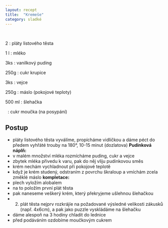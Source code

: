 ```yaml
---
layout: recept
title:  "Kremeše"
category: sladké
---
```


<br>

<div class="ingredience" markdown="1">

2
: pláty listového těsta

1 l
: mléko

3ks
: vanilkový puding

250g
: cukr krupice

3ks
: vejce

250g
: máslo (pokojové teploty)

500 ml
: šlehačka

&nbsp;
: cukr moučka (na posypání)

</div>


## Postup

<div class="postup" markdown="1">  

- pláty listového těsta vyválíme, propícháme vidličkou a dáme péct do předem vyhřáté trouby na 180°, 10-15 minut (dozlatova)
**Pudinková náplň:**
- v malém množství mléka rozmícháme puding, cukr a vejce
- zbytek mléka přivedu k varu, pak do něj vliju pudinkovou směs
- krém nechám vychladnout při pokojové teplotě
- když je krém studený, odstraním z povrchu škraloup a vmíchám zcela změklé máslo
**kompletace:**
- plech vyložím alobalem 
- na to položím první plát těsta
- pak naneseme veškerý krém, který překryjeme ušlehnou šlehačkou
- 2. plát těsta nejprv rozkrájíe na požadované výsledné velikosti zákusků (např. 4x6cm), a pak jako puzzle vyskládáme na šlehačku
- dáme alespoň na 3 hodiny chladit do lednice
- před podáváním ozdobíme moučkovým cukrem
     
</div>
